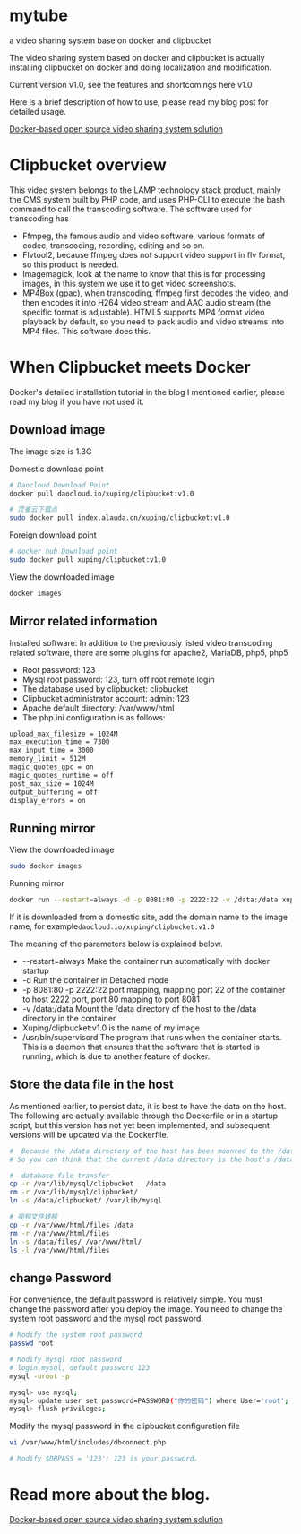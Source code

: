 # mytube
a video sharing system base on docker and clipbucket

 The video sharing system based on docker and clipbucket is actually installing clipbucket on docker and doing localization and modification. 

Current version v1.0, see the features and shortcomings here v1.0

Here is a brief description of how to use, please read my blog post for detailed usage. 

[Docker-based open source video sharing system solution](https://medium.com/@MMParvin)

#  Clipbucket overview 

This video system belongs to the LAMP technology stack product, mainly the CMS system built by PHP code, and uses PHP-CLI to execute the bash command to call the transcoding software. The software used for transcoding has


*  Ffmpeg, the famous audio and video software, various formats of codec, transcoding, recording, editing and so on. 
*  Flvtool2, because ffmpeg does not support video support in flv format, so this product is needed. 
*  Imagemagick, look at the name to know that this is for processing images, in this system we use it to get video screenshots. 
* MP4Box (gpac), when transcoding, ffmpeg first decodes the video, and then encodes it into H264 video stream and AAC audio stream (the specific format is adjustable). HTML5 supports MP4 format video playback by default, so you need to pack audio and video streams into MP4 files. This software does this.

#  When Clipbucket meets Docker 

 Docker's detailed installation tutorial in the blog I mentioned earlier, please read my blog if you have not used it. 
 
##  Download image 
 The image size is 1.3G

Domestic download point 

```bash
# Daocloud Download Point
docker pull daocloud.io/xuping/clipbucket:v1.0

# 灵雀云下载点
sudo docker pull index.alauda.cn/xuping/clipbucket:v1.0
```
 Foreign download point 

```bash
# docker hub Download point
sudo docker pull xuping/clipbucket:v1.0

```
 View the downloaded image 

```bash
docker images
```

##  Mirror related information 

 Installed software: In addition to the previously listed video transcoding related software, there are some plugins for apache2, MariaDB, php5, php5 
 
* Root password: 123
* Mysql root password: 123, turn off root remote login
* The database used by clipbucket: clipbucket
* Clipbucket administrator account: admin: 123
* Apache default directory: /var/www/html
* The php.ini configuration is as follows:

```bash
upload_max_filesize = 1024M
max_execution_time = 7300
max_input_time = 3000
memory_limit = 512M
magic_quotes_gpc = on
magic_quotes_runtime = off
post_max_size = 1024M
output_buffering = off
display_errors = on
```
##  Running mirror 

 View the downloaded image 

```bash
sudo docker images
```
 Running mirror 

```bash
docker run --restart=always -d -p 8081:80 -p 2222:22 -v /data:/data xuping/clipbucket:v1.0  /usr/bin/supervisord 
```
If it is downloaded from a domestic site, add the domain name to the image name, for example```daocloud.io/xuping/clipbucket:v1.0```

 The meaning of the parameters below is explained below. 

* --restart=always Make the container run automatically with docker startup
*  -d Run the container in Detached mode 
* -p 8081:80 -p 2222:22 port mapping, mapping port 22 of the container to host 2222 port, port 80 mapping to port 8081
* -v /data:/data Mount the /data directory of the host to the /data directory in the container
* Xuping/clipbucket:v1.0 is the name of my image
* /usr/bin/supervisord The program that runs when the container starts. This is a daemon that ensures that the software that is started is running, which is due to another feature of docker.

##  Store the data file in the host 

As mentioned earlier, to persist data, it is best to have the data on the host. The following are actually available through the Dockerfile or in a startup script, but this version has not yet been implemented, and subsequent versions will be updated via the Dockerfile.


```bash
#  Because the /data directory of the host has been mounted to the /data directory of the container,
# So you can think that the current /data directory is the host's /data directory

#  database file transfer
cp -r /var/lib/mysql/clipbucket   /data
rm -r /var/lib/mysql/clipbucket/
ln -s /data/clipbucket/ /var/lib/mysql

# 视频文件转移
cp -r /var/www/html/files /data
rm -r /var/www/html/files
ln -s /data/files/ /var/www/html/
ls -l /var/www/html/files
```
##  change Password 

 For convenience, the default password is relatively simple. You must change the password after you deploy the image. You need to change the system root password and the mysql root password. 
 
 
```bash
# Modify the system root password
passwd root

# Modify mysql root password
# login mysql, default password 123
mysql -uroot -p

mysql> use mysql;
mysql> update user set password=PASSWORD("你的密码") where User='root';
mysql> flush privileges;

```
 Modify the mysql password in the clipbucket configuration file 
 
 
```bash
vi /var/www/html/includes/dbconnect.php

# Modify $DBPASS = '123'; 123 is your password。
```

#  Read more about the blog. 
[Docker-based open source video sharing system solution](https://medium.com/@MMParvin)
